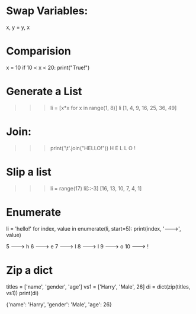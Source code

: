 # Swap Variables:
x, y = y, x

# Comparision
x = 10
if 10 < x < 20:
    print("True!")


# Generate a List
>>> li = [x*x for x in range(1, 8)]
>>> li
[1, 4, 9, 16, 25, 36, 49]



# Join:
>>> print('\t'.join("HELLO!"))
H       E       L       L       O       !


# Slip a list
>>> li = range(17)
>>> li[::-3]
[16, 13, 10, 7, 4, 1]



# Enumerate
li = 'hello!'
for index, value in enumerate(li, start=5):
    print(index, '--->', value)


  5 ---> h
  6 ---> e
  7 ---> l
  8 ---> l
  9 ---> o
  10 ---> !



# Zip a dict
titles = ['name', 'gender', 'age']
vs1 = ['Harry', 'Male', 26]
di = dict(zip(titles, vs1))
print(di)

{'name': 'Harry', 'gender': 'Male', 'age': 26}


